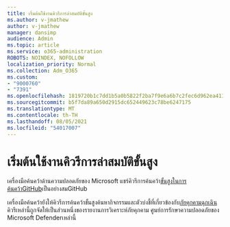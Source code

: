 ```yaml
---
title: เริ่มต้นใช้งานคิวรีการล่าสมบัติขั้นสูง
ms.author: v-jmathew
author: v-jmathew
manager: dansimp
audience: Admin
ms.topic: article
ms.service: o365-administration
ROBOTS: NOINDEX, NOFOLLOW
localization_priority: Normal
ms.collection: Adm_O365
ms.custom:
- "9000760"
- "7391"
ms.openlocfilehash: 1819720b1c7dd1b5a0b5822f2ba7f9e6a6b7c2fec6d962ea411b8a3a350cc758
ms.sourcegitcommit: b5f7da89a650d2915dc652449623c78be6247175
ms.translationtype: MT
ms.contentlocale: th-TH
ms.lasthandoff: 08/05/2021
ms.locfileid: "54017007"
---
```

# <a name="get-started-with-advanced-hunting-queries"></a>เริ่มต้นใช้งานคิวรีการล่าสมบัติขั้นสูง

เครื่องมือค้นคว้าด้านความปลอดภัยของ Microsoft แชร์คิวรีการค้นคว้า[ขั้นสูงในการค้นคว้าGitHub](https://go.microsoft.com/fwlink/?linkid=2144624)เป็นอย่างสมGitHub

เครื่องมือค้นคว้ายังให้คิวรีการค้นคว้าขั้นสูงค้นหากิจกรรมและตัวบ่งชี้ที่เกี่ยวข้องกับ[ภัยคุกคามฉุกเฉิน](https://go.microsoft.com/fwlink/?linkid=2145808) คิวรีเหล่านี้ถูกจัดให้เป็นส่วนหนึ่งของรายงานการวิเคราะห์ภัยคุกคาม ศูนย์การรักษาความปลอดภัยของ Microsoft Defenderเหล่านี้
